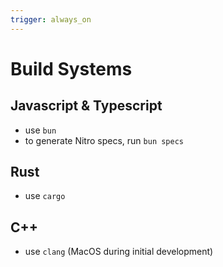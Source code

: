 ```yaml
---
trigger: always_on
---
```


# Build Systems

## Javascript & Typescript
- use `bun`
- to generate Nitro specs, run `bun specs`

## Rust
- use `cargo`

## C++
- use `clang` (MacOS during initial development)

